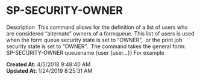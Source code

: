 # SP-SECURITY-OWNER

Description  This command allows for the definition of a list of users who are considered “alternate” owners of a formqueue. This list of users is used when the form queue security state is set to “OWNER”,  or the print job security state is set to “OWNER”.  The command takes the general form: SP-SECURITY-OWNER queuename {user {user...}} For example  

**Created At:** 4/5/2018 9:48:40 AM  
**Updated At:** 1/24/2019 8:25:31 AM  

